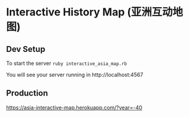 # Interactive History Map (亚洲互动地图)

## Dev Setup
To start the server
`ruby interactive_asia_map.rb`

You will see your server running in http://localhost:4567

## Production

https://asia-interactive-map.herokuapp.com/?year=-40
